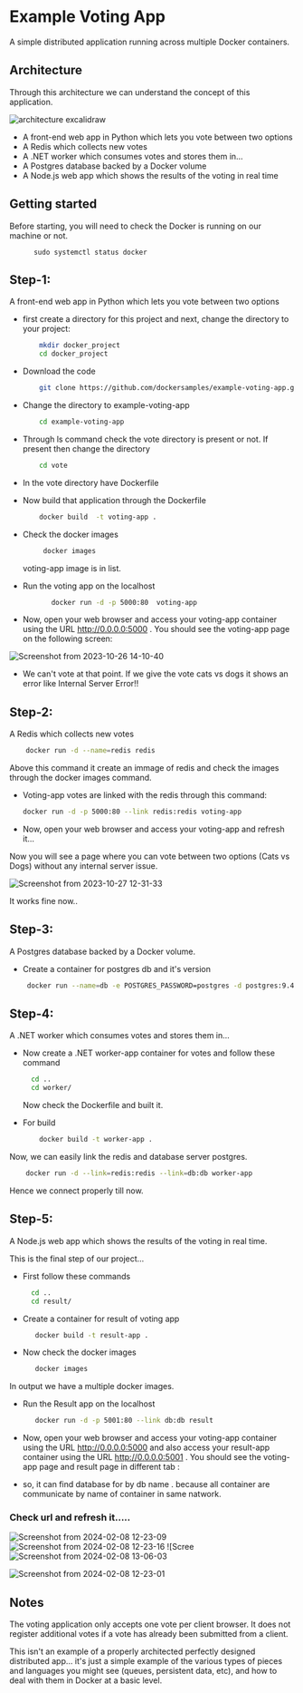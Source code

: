 
# Example Voting App

A simple distributed application running across multiple Docker containers.

## Architecture
Through this architecture we can understand the concept of this application.

![architecture excalidraw](https://github.com/anshuvarshney/POCs/assets/115215127/08bb579f-82af-4dc0-8b7a-2785c1201d76)
 - A front-end web app in Python which lets you vote between two options
- A Redis which collects new votes
- A .NET worker which consumes votes and stores them in…
- A Postgres database backed by a Docker volume
- A Node.js web app which shows the results of the voting in real time
## Getting started

Before starting, you will need to check the Docker is running on our machine or not.  
    
     
          sudo systemctl status docker
    

## Step-1:
A front-end web app in Python which lets you vote between two options
 
- first create a directory for this project and next, change the directory to your project:

    ```bash
        mkdir docker_project
        cd docker_project
    ```
- Download the code 
    ```bash
        git clone https://github.com/dockersamples/example-voting-app.git
    ```
- Change the directory to example-voting-app
    ```bash
        cd example-voting-app
    ```
- Through ls command check the vote directory is present or not. If present then change the directory
    ```bash
        cd vote 
    ```
- In the vote directory have Dockerfile 
- Now build that application through the Dockerfile
    ```bash
        docker build  -t voting-app . 
    ```

- Check the docker images
    ```bash
         docker images  
    ```     
    voting-app image is in list.
- Run the voting app on the localhost
    ```bash
           docker run -d -p 5000:80  voting-app
    ```
- Now, open your web browser and access your voting-app container using the URL http://0.0.0.0:5000 . You should see the voting-app page on the following screen:

![Screenshot from 2023-10-26 14-10-40](https://github.com/anshuvarshney/POCs/assets/115215127/a6d126f6-588f-4b9c-9e72-ee232840df32)


- We can't vote at that point.
If we give the vote cats vs dogs it shows an error like Internal Server Error!! 

## Step-2:
A Redis which collects new votes

```bash
    docker run -d --name=redis redis  
```
Above this command it create an immage of redis and check the images through the docker images command.

- Voting-app votes are linked with the redis through this command:
 
    ```bash
    docker run -d -p 5000:80 --link redis:redis voting-app
    ```

- Now, open your web browser and access your voting-app and refresh it...

Now you will see a page where you can vote between two options (Cats vs Dogs) without any internal server issue.

![Screenshot from 2023-10-27 12-31-33](https://github.com/anshuvarshney/POCs/assets/115215127/0a004daf-4fb6-497b-b359-80431cee9825)

It works fine now..

## Step-3:

A Postgres database backed by a Docker volume.
- Create a container for postgres db and it's version  

   ```bash
    docker run --name=db -e POSTGRES_PASSWORD=postgres -d postgres:9.4
  
    ```
## Step-4:
A .NET worker which consumes votes and stores them in…
- Now create a .NET worker-app container for votes and follow these command 
    ```bash
      cd ..
      cd worker/
    ```
    Now check the Dockerfile and built it.

- For build 
    ```bash
        docker build -t worker-app .
    ```
Now, we can easily link the redis and database server postgres.
```bash
    docker run -d --link=redis:redis --link=db:db worker-app
```
Hence we connect properly till now.

## Step-5:
A Node.js web app which shows the results of the voting in real time.

This is the final step of our project...

- First follow these commands
    ```bash
      cd ..
      cd result/
    ```
- Create a container for result of voting app
    ```bash
       docker build -t result-app .
    ```
- Now check the docker images
    ```bash
       docker images
    ```
In output we have a multiple docker images.

- Run the Result app on the localhost
    ```bash
       docker run -d -p 5001:80 --link db:db result
    ```

- Now, open your web browser and access your voting-app container using the URL http://0.0.0.0:5000 and also access your result-app container using the URL http://0.0.0.0:5001  . You should see the voting-app page and result page in different tab :

- so, it can find database for by db name . because all container are communicate by name of container in same natwork.

### Check url and refresh it.....

![Screenshot from 2024-02-08 12-23-09](https://github.com/anshuvarshney/voting_app/assets/115215127/e0aff95f-80f6-443d-a718-2bdac13024ce)
![Screenshot from 2024-02-08 12-23-16](https://github.com/anshuvarshney/voting_app/assets/115215127/5afab38b-bc00-4fca-bdea-cb2c6ea63ac4)
![Scree![Screenshot from 2024-02-08 13-06-03](https://github.com/anshuvarshney/voting_app/assets/115215127/b7833337-9909-495c-a2a5-a75213f1d3bd)

![Screenshot from 2024-02-08 12-23-01](https://github.com/anshuvarshney/voting_app/assets/115215127/bb69391f-c7e2-4044-b299-abc93f84f578)


## Notes 
The voting application only accepts one vote per client browser. It does not register additional votes if a vote has already been submitted from a client.

This isn't an example of a properly architected perfectly designed distributed app... it's just a simple example of the various types of pieces and languages you might see (queues, persistent data, etc), and how to deal with them in Docker at a basic level.
